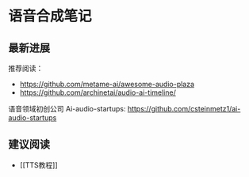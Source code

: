 # 语音合成笔记


## 最新进展
推荐阅读：
- https://github.com/metame-ai/awesome-audio-plaza
- https://github.com/archinetai/audio-ai-timeline/

语音领域初创公司 Ai-audio-startups: https://github.com/csteinmetz1/ai-audio-startups

## 建议阅读
- [[TTS教程]]